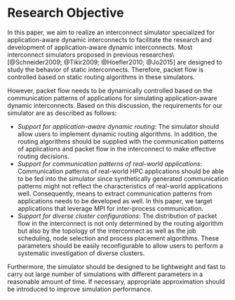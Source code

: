 # Research Objective

In this paper, we aim to realize an interconnect simulator specialized for
application-aware dynamic interconnects to facilitate the research and
development of application-aware dynamic interconnects. Most interconnect
simulators proposed in previous researches\ [@Schneider2009; @Tikir2009;
@Hoefler2010; @Jo2015] are designed to study the behavior of static
interconnects. Therefore, packet flow is controlled based on static routing
algorithms in these simulators.

However, packet flow needs to be dynamically controlled based on the
communication patterns of applications for simulating application-aware
dynamic interconnects. Based on this  discussion, the requirements for our
simulator are as described as follows:

- _Support for application-aware dynamic routing_: The simulator should allow
  users to implement dynamic routing algorithms. In addition, the routing
  algorithms should be supplied with the communication patterns of
  applications and packet flow in the interconnect to make effective routing
  decisions.
- _Support for communication patterns of real-world applications_:
  Communication patterns of real-world HPC applications should be able to be
  fed into the simulator since synthetically generated communication patterns
  might not reflect the characteristics of real-world applications well.
  Consequently, means to extract communication patterns from applications
  needs to be developed as well. In this paper, we target applications that
  leverage MPI for inter-process communication.
- _Support for diverse cluster configurations_: The distribution of packet
  flow in the interconnect is not only determined by the routing algorithm but
  also by the topology of the interconnect as well as the job scheduling, node
  selection and process placement algorithms. These parameters should be
  easily reconfigurable to allow users to perform a systematic investigation
  of diverse clusters.

Furthermore, the simulator should be designed to be lightweight and fast to
carry out large number of simulations with different parameters in a
reasonable amount of time. If necessary, appropriate approximation should be
introduced to improve simulation performance.
